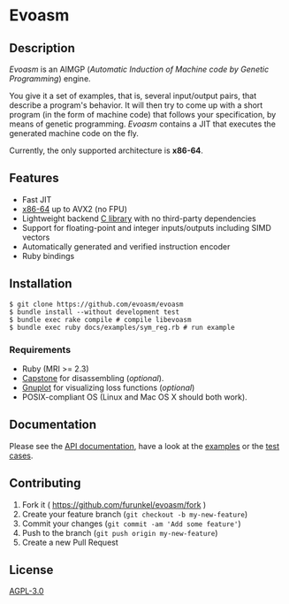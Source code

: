 # Evoasm

## Description

*Evoasm* is an AIMGP (*Automatic Induction of Machine code by Genetic Programming*) engine.

You give it a set of examples, that is, several input/output pairs, that describe a program's behavior.
It will then try to come up with a short program (in the form of machine code) that follows your specification,
by means of genetic programming.
*Evoasm* contains a JIT that executes the generated machine code on the fly.

Currently, the only supported architecture is **x86-64**.

## Features

* Fast JIT
* [x86-64](https://github.com/evoasm/evoasm-gen/blob/master/data/tables/x64.csv) up to AVX2 (no FPU)
* Lightweight backend [C library](https://github.com/evoasm/libevoasm) with no third-party dependencies
* Support for floating-point and integer inputs/outputs including SIMD vectors
* Automatically generated and verified instruction encoder
* Ruby bindings

## Installation

    $ git clone https://github.com/evoasm/evoasm
    $ bundle install --without development test
    $ bundle exec rake compile # compile libevoasm
    $ bundle exec ruby docs/examples/sym_reg.rb # run example

### Requirements

* Ruby (MRI >= 2.3)
* [Capstone](http://www.capstone-engine.org/) for disassembling (*optional*).
* [Gnuplot](http://gnuplot.sourceforge.net) for visualizing loss functions (*optional*)
* POSIX-compliant OS (Linux and Mac OS X should both work).


## Documentation

Please see the [API documentation](https://evoasm.github.io/evoasm/doc/),
have a look at the [examples](https://evoasm.github.io/evoasm/doc/file.SymbolicRegression.html)
or the [test cases](https://github.com/evoasm/evoasm/tree/master/test/integration).


## Contributing

1. Fork it ( https://github.com/furunkel/evoasm/fork )
2. Create your feature branch (`git checkout -b my-new-feature`)
3. Commit your changes (`git commit -am 'Add some feature'`)
4. Push to the branch (`git push origin my-new-feature`)
5. Create a new Pull Request

## License

[AGPL-3.0][license]

[license]: https://github.com/furunkel/evoasm/blob/master/LICENSE.md
